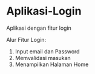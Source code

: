 # Aplikasi-Login
Aplikasi dengan fitur login

Alur Fitur Login:
1. Input email dan Password
2. Memvalidasi masukan
3. Menampilkan Halaman Home
